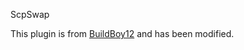 ScpSwap

This plugin is from [BuildBoy12](https://github.com/BuildBoy12-SL/ScpSwap) and has been modified.
